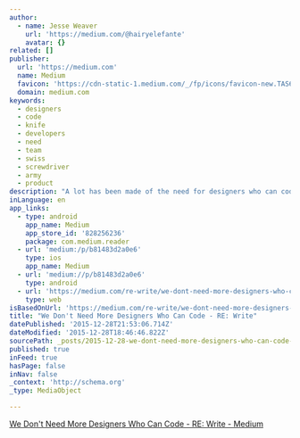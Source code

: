 ```yaml
---
author:
  - name: Jesse Weaver
    url: 'https://medium.com/@hairyelefante'
    avatar: {}
related: []
publisher:
  url: 'https://medium.com'
  name: Medium
  favicon: 'https://cdn-static-1.medium.com/_/fp/icons/favicon-new.TAS6uQ-Y7kcKgi0xjcYHXw.ico'
  domain: medium.com
keywords:
  - designers
  - code
  - knife
  - developers
  - need
  - team
  - swiss
  - screwdriver
  - army
  - product
description: "A lot has been made of the need for designers who can code. A quick google search for \" should designers learn to code \" yields 25 million results. To be straight from the outset, I don't completely disagree with the premise. However, I think the statement, \"we need designers who can code\" misrepresents the underlying issue."
inLanguage: en
app_links:
  - type: android
    app_name: Medium
    app_store_id: '828256236'
    package: com.medium.reader
  - url: 'medium:/p/b81483d2a0e6'
    type: ios
    app_name: Medium
  - url: 'medium://p/b81483d2a0e6'
    type: android
  - url: 'https://medium.com/re-write/we-dont-need-more-designers-who-can-code-b81483d2a0e6'
    type: web
isBasedOnUrl: 'https://medium.com/re-write/we-dont-need-more-designers-who-can-code-b81483d2a0e6#.8tm9hst2i'
title: "We Don't Need More Designers Who Can Code - RE: Write"
datePublished: '2015-12-28T21:53:06.714Z'
dateModified: '2015-12-28T18:46:46.822Z'
sourcePath: _posts/2015-12-28-we-dont-need-more-designers-who-can-code-re-write.md
published: true
inFeed: true
hasPage: false
inNav: false
_context: 'http://schema.org'
_type: MediaObject

---
```

[We Don't Need More Designers Who Can Code - RE: Write - Medium][0]

[0]: https://medium.com/re-write/we-dont-need-more-designers-who-can-code-b81483d2a0e6